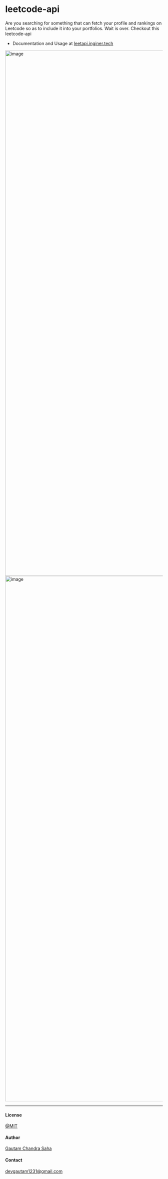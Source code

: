 # leetcode-api
Are you searching for something that can fetch your profile and rankings on Leetcode so as to include it into your portfolios. Wait is over. Checkout this leetcode-api



- Documentation and Usage at [leetapi.inginer.tech](https://leetapi.inginer.tech/)


<img width="1680" alt="image" src="https://user-images.githubusercontent.com/77929632/156883831-c9a1bf00-68f6-4bc6-852c-a81f766ed840.png">

<img width="1680" alt="image" src="https://user-images.githubusercontent.com/77929632/156883871-9dc97a6b-635f-4689-b809-494ee2ff35ce.png">


<hr>

#### License 
[@MIT](./LICENSE)

#### Author 
[Gautam Chandra Saha](https://github.com/devgautam2000)

#### Contact
<a href="mailto:devgautam1231@gmail.com">devgautam1231@gmail.com</a>




